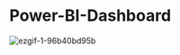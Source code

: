 # Power-BI-Dashboard

![ezgif-1-96b40bd95b](https://user-images.githubusercontent.com/112380016/188877597-89241d2d-2e0e-4fd0-b87c-16c91bb4f1fa.gif) 

